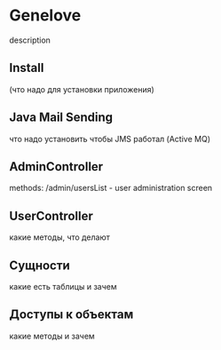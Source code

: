 # Genelove

description

## Install 

(что надо для установки приложения)

## Java Mail Sending 

что надо установить чтобы JMS работал (Active MQ)

## AdminController

methods:
/admin/usersList - user administration screen

## UserController

какие методы, что делают

## Сущности

какие есть таблицы и зачем

## Доступы к объектам

какие методы и зачем


